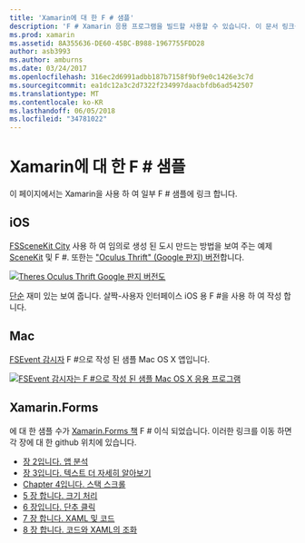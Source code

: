 ```yaml
---
title: 'Xamarin에 대 한 F # 샘플'
description: 'F # Xamarin 응용 프로그램을 빌드할 사용할 수 있습니다. 이 문서 링크를 다양 한 iOS, Mac 및 Xamarin.Forms 샘플 Xamarin 앱 프로젝트 F #으로 작성 합니다.'
ms.prod: xamarin
ms.assetid: 8A355636-DE60-45BC-B988-1967755FDD28
author: asb3993
ms.author: amburns
ms.date: 03/24/2017
ms.openlocfilehash: 316ec2d6991adbb187b7158f9bf9e0c1426e3c7d
ms.sourcegitcommit: ea1dc12a3c2d7322f234997daacbfdb6ad542507
ms.translationtype: MT
ms.contentlocale: ko-KR
ms.lasthandoff: 06/05/2018
ms.locfileid: "34781022"
---
```

# <a name="f-samples-for-xamarin"></a>Xamarin에 대 한 F # 샘플

이 페이지에서는 Xamarin을 사용 하 여 일부 F # 샘플에 링크 합니다.

## <a name="ios"></a>iOS

[FSSceneKit City](https://developer.xamarin.com/samples/monotouch/ios8/FSSceneKit/) 사용 하 여 임의로 생성 된 도시 만드는 방법을 보여 주는 예제 [SceneKit](https://developer.xamarin.com/api/namespace/SceneKit/) 및 F #. 또한는 ["Oculus Thrift" (Google 판지) 버전](https://developer.xamarin.com/samples/monotouch/ios8/SceneKitFSharp/)합니다.

[![](samples-images/fxscenekit-sml.png "Theres Oculus Thrift Google 판지 버전도")](samples-images/fxscenekit.png#lightbox)

[단순](https://github.com/dvdsgl/shallow) 재미 있는 보여 줍니다. 살짝-사용자 인터페이스 iOS 용 F #을 사용 하 여 작성 합니다.

## <a name="mac"></a>Mac

[FSEvent 감시자](https://developer.xamarin.com/samples/mac/FSEvents/) F #으로 작성 된 샘플 Mac OS X 앱입니다.

[![](samples-images/fsevents-sml.png "FSEvent 감시자는 F #으로 작성 된 샘플 Mac OS X 응용 프로그램")](samples-images/fsevents.png#lightbox)

## <a name="xamarinforms"></a>Xamarin.Forms

에 대 한 샘플 수가 [Xamarin.Forms 책](~/xamarin-forms/creating-mobile-apps-xamarin-forms/index.md) F # 이식 되었습니다. 이러한 링크를 이동 하면 각 장에 대 한 github 위치에 있습니다.

- [장 2입니다. 앱 분석](https://github.com/xamarin/xamarin-forms-book-samples/tree/master/Chapter02/FS)
- [장 3입니다. 텍스트 더 자세히 알아보기](https://github.com/xamarin/xamarin-forms-book-samples/tree/master/Chapter03/FS)
- [Chapter 4입니다. 스택 스크롤](https://github.com/xamarin/xamarin-forms-book-samples/tree/master/Chapter04/FS)
- [5 장 합니다. 크기 처리](https://github.com/xamarin/xamarin-forms-book-samples/tree/master/Chapter05/FS)
- [6 장입니다. 단추 클릭](https://github.com/xamarin/xamarin-forms-book-samples/tree/master/Chapter06/FS)
- [7 장 합니다. XAML 및 코드](https://github.com/xamarin/xamarin-forms-book-samples/tree/master/Chapter07/FS/CodePlusXaml)
- [8 장 합니다. 코드와 XAML의 조화](https://github.com/xamarin/xamarin-forms-book-samples/tree/master/Chapter08/FS/XamlKeypad)

